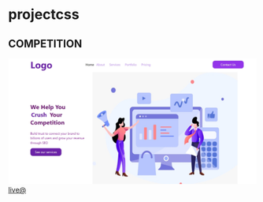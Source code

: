 # projectcss
## COMPETITION
![img](competitionss.jpeg)
[live@](https://competitionsite.netlify.app/)